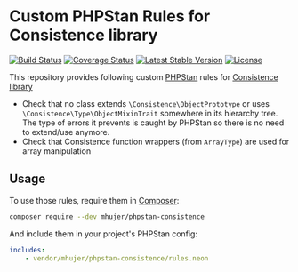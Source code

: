 # Custom PHPStan Rules for Consistence library

[![Build Status](https://travis-ci.org/mhujer/phpstan-consistence.svg)](https://travis-ci.org/mhujer/phpstan-consistence)
[![Coverage Status](https://coveralls.io/repos/github/mhujer/phpstan-consistence/badge.svg)](https://coveralls.io/github/mhujer/phpstan-consistence)
[![Latest Stable Version](https://poser.pugx.org/mhujer/phpstan-consistence/v/stable)](https://packagist.org/packages/mhujer/phpstan-consistence)
[![License](https://poser.pugx.org/mhujer/phpstan-consistence/license)](https://packagist.org/packages/mhujer/phpstan-consistence)

This repository provides following custom [PHPStan](https://github.com/phpstan/phpstan) rules for [Consistence library](https://github.com/consistence/consistence/)

* Check that no class extends `\Consistence\ObjectPrototype` or uses `\Consistence\Type\ObjectMixinTrait` somewhere in its hierarchy tree. The type of errors it prevents is caught by PHPStan so there is no need to extend/use anymore.
* Check that Consistence function wrappers (from `ArrayType`) are used for array manipulation


## Usage

To use those rules, require them in [Composer](https://getcomposer.org/):

```bash
composer require --dev mhujer/phpstan-consistence
```

And include them in your project's PHPStan config:

```yaml
includes:
    - vendor/mhujer/phpstan-consistence/rules.neon
```
